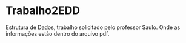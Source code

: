 # Trabalho2EDD
Estrutura de Dados, trabalho solicitado pelo professor Saulo. Onde as informações estão dentro do arquivo pdf.
